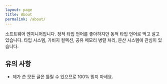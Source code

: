 ```yaml
---
layout: page
title: About
permalink: /about/
---
```


 소프트웨어 엔지니어입니다. 정적 타입 언어를 좋아하지만 동적 타입
 언어로 먹고 살고 있습니다. 타입 시스템, 가비지 컬렉션, 공유 메모리
 병렬 처리, 분산 시스템에 관심이 있습니다.

## 유의 사항
- 제가 쓴 모든 글은 틀릴 수 있으므로 100% 믿지 마세요.
